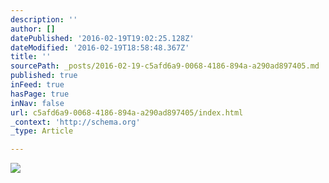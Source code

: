 ```yaml
---
description: ''
author: []
datePublished: '2016-02-19T19:02:25.128Z'
dateModified: '2016-02-19T18:58:48.367Z'
title: ''
sourcePath: _posts/2016-02-19-c5afd6a9-0068-4186-894a-a290ad897405.md
published: true
inFeed: true
hasPage: true
inNav: false
url: c5afd6a9-0068-4186-894a-a290ad897405/index.html
_context: 'http://schema.org'
_type: Article

---
```

![](https://the-grid-user-content.s3-us-west-2.amazonaws.com/8d874073-1d81-4bb1-8513-cff72163c76d.png)